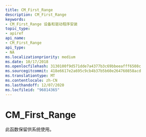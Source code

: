 ```yaml
---
title: CM_First_Range
description: CM_First_Range
keywords:
- CM_First_Range 设备和驱动程序安装
topic_type:
- apiref
api_name:
- CM_First_Range
api_type:
- NA
ms.localizationpriority: medium
ms.date: 10/17/2018
ms.openlocfilehash: 3130100f9d571dde7a4377b3c69bbeeafff6508c
ms.sourcegitcommit: 418e6617e2a695c9cb4b37b5b60e264760858acd
ms.translationtype: MT
ms.contentlocale: zh-CN
ms.lasthandoff: 12/07/2020
ms.locfileid: "96814365"
---
```

# <a name="cm_first_range"></a>CM_First_Range

此函数保留供系统使用。
